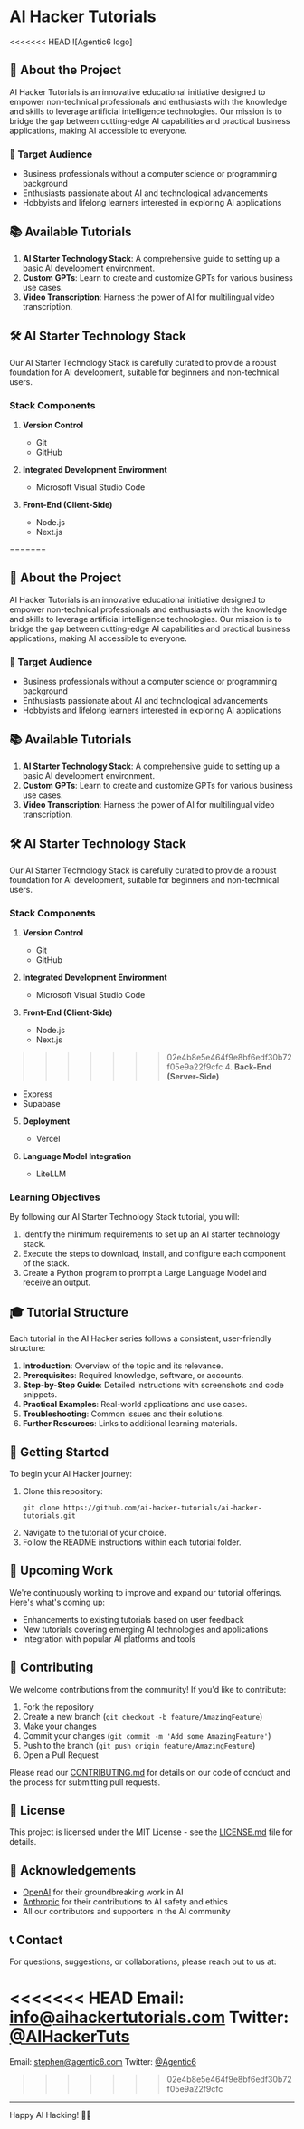 # AI Hacker Tutorials

<<<<<<< HEAD
![Agentic6 logo]

## 🚀 About the Project

AI Hacker Tutorials is an innovative educational initiative designed to empower non-technical professionals and enthusiasts with the knowledge and skills to leverage artificial intelligence technologies. Our mission is to bridge the gap between cutting-edge AI capabilities and practical business applications, making AI accessible to everyone.

### 🎯 Target Audience

- Business professionals without a computer science or programming background
- Enthusiasts passionate about AI and technological advancements
- Hobbyists and lifelong learners interested in exploring AI applications

## 📚 Available Tutorials

1. **AI Starter Technology Stack**: A comprehensive guide to setting up a basic AI development environment.
2. **Custom GPTs**: Learn to create and customize GPTs for various business use cases.
3. **Video Transcription**: Harness the power of AI for multilingual video transcription.

## 🛠️ AI Starter Technology Stack

Our AI Starter Technology Stack is carefully curated to provide a robust foundation for AI development, suitable for beginners and non-technical users.

### Stack Components

1. **Version Control**

   - Git
   - GitHub

2. **Integrated Development Environment**

   - Microsoft Visual Studio Code

3. **Front-End (Client-Side)**
   - Node.js
   - Next.js

=======

## 🚀 About the Project

AI Hacker Tutorials is an innovative educational initiative designed to empower non-technical professionals and enthusiasts with the knowledge and skills to leverage artificial intelligence technologies. Our mission is to bridge the gap between cutting-edge AI capabilities and practical business applications, making AI accessible to everyone.

### 🎯 Target Audience

- Business professionals without a computer science or programming background
- Enthusiasts passionate about AI and technological advancements
- Hobbyists and lifelong learners interested in exploring AI applications

## 📚 Available Tutorials

1. **AI Starter Technology Stack**: A comprehensive guide to setting up a basic AI development environment.
2. **Custom GPTs**: Learn to create and customize GPTs for various business use cases.
3. **Video Transcription**: Harness the power of AI for multilingual video transcription.

## 🛠️ AI Starter Technology Stack

Our AI Starter Technology Stack is carefully curated to provide a robust foundation for AI development, suitable for beginners and non-technical users.

### Stack Components

1. **Version Control**

   - Git
   - GitHub

2. **Integrated Development Environment**

   - Microsoft Visual Studio Code

3. **Front-End (Client-Side)**
   - Node.js
   - Next.js

> > > > > > > 02e4b8e5e464f9e8bf6edf30b72f05e9a22f9cfc 4. **Back-End (Server-Side)**

- Express
- Supabase

5. **Deployment**

   - Vercel

6. **Language Model Integration**
   - LiteLLM

### Learning Objectives

By following our AI Starter Technology Stack tutorial, you will:

1. Identify the minimum requirements to set up an AI starter technology stack.
2. Execute the steps to download, install, and configure each component of the stack.
3. Create a Python program to prompt a Large Language Model and receive an output.

## 🎓 Tutorial Structure

Each tutorial in the AI Hacker series follows a consistent, user-friendly structure:

1. **Introduction**: Overview of the topic and its relevance.
2. **Prerequisites**: Required knowledge, software, or accounts.
3. **Step-by-Step Guide**: Detailed instructions with screenshots and code snippets.
4. **Practical Examples**: Real-world applications and use cases.
5. **Troubleshooting**: Common issues and their solutions.
6. **Further Resources**: Links to additional learning materials.

## 🚀 Getting Started

To begin your AI Hacker journey:

1. Clone this repository:
   ```
   git clone https://github.com/ai-hacker-tutorials/ai-hacker-tutorials.git
   ```
2. Navigate to the tutorial of your choice.
3. Follow the README instructions within each tutorial folder.

## 📅 Upcoming Work

We're continuously working to improve and expand our tutorial offerings. Here's what's coming up:

- Enhancements to existing tutorials based on user feedback
- New tutorials covering emerging AI technologies and applications
- Integration with popular AI platforms and tools

## 🤝 Contributing

We welcome contributions from the community! If you'd like to contribute:

1. Fork the repository
2. Create a new branch (`git checkout -b feature/AmazingFeature`)
3. Make your changes
4. Commit your changes (`git commit -m 'Add some AmazingFeature'`)
5. Push to the branch (`git push origin feature/AmazingFeature`)
6. Open a Pull Request

Please read our [CONTRIBUTING.md](CONTRIBUTING.md) for details on our code of conduct and the process for submitting pull requests.

## 📄 License

This project is licensed under the MIT License - see the [LICENSE.md](LICENSE.md) file for details.

## 🙏 Acknowledgements

- [OpenAI](https://openai.com/) for their groundbreaking work in AI
- [Anthropic](https://www.anthropic.com/) for their contributions to AI safety and ethics
- All our contributors and supporters in the AI community

## 📞 Contact

For questions, suggestions, or collaborations, please reach out to us at:

<<<<<<< HEAD
Email: info@aihackertutorials.com
Twitter: [@AIHackerTuts](https://twitter.com/AIHackerTuts)
=======
Email: stephen@agentic6.com
Twitter: [@Agentic6](https://x.com/Agentic6.com)

> > > > > > > 02e4b8e5e464f9e8bf6edf30b72f05e9a22f9cfc

---

Happy AI Hacking! 🚀🤖
